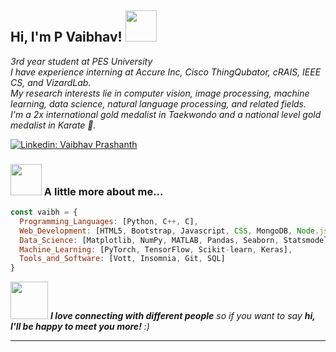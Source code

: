 <h2> Hi, I'm P Vaibhav! <img src="https://media.giphy.com/media/mGcNjsfWAjY5AEZNw6/giphy.gif" width="50"></h2>
<p><em>3rd year student at PES University</br> 
I have experience interning at Accure Inc, Cisco ThingQubator, cRAIS, IEEE CS, and VizardLab.</br> 
My research interests lie in computer vision, image processing, machine learning, data science, natural language processing, and related fields.</br> 
I'm a 2x international gold medalist in Taekwondo and a national level gold medalist in Karate 🥋.</br> 
</em></p>

[![Linkedin: Vaibhav Prashanth](https://img.shields.io/badge/-vaibhavprashanth-blue?style=flat-square&logo=Linkedin&logoColor=white&link=https://www.linkedin.com/in/vaibhav-prashanth-2a33731b1/https://www.linkedin.com/in/thaianebraga/)](https://www.linkedin.com/in/vaibhav-prashanth-2a33731b1/)


### <img src="https://media.giphy.com/media/VgCDAzcKvsR6OM0uWg/giphy.gif" width="50"> A little more about me...

```javascript
const vaibh = {
  Programming_Languages: [Python, C++, C],
  Web_Development: [HTML5, Bootstrap, Javascript, CSS, MongoDB, Node.js, React.js, Expressjs, Aframe, AR.js, Flask],
  Data_Science: [Matplotlib, NumPy, MATLAB, Pandas, Seaborn, Statsmodels.api],
  Machine_Learning: [PyTorch, TensorFlow, Scikit-learn, Keras],
  Tools_and_Software: [Vott, Insomnia, Git, SQL]
}
```

<img src="https://media.giphy.com/media/LnQjpWaON8nhr21vNW/giphy.gif" width="60"> <em><b>I love connecting with different people</b> so if you want to say <b>hi, I'll be happy to meet you more!</b> :)</em>

---
